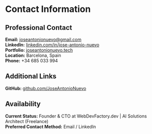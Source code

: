 # Contact Information

## Professional Contact

**Email:** [joseantonionuevo@gmail.com](mailto:joseantonionuevo@gmail.com)  
**LinkedIn:** [linkedin.com/in/jose-antonio-nuevo](https://www.linkedin.com/in/jose-antonio-nuevo)  
**Portfolio:** [joseantonionuevo.tech](https://joseantonionuevo.tech)  
**Location:** Barcelona, Spain  
**Phone:** +34 685 033 994

## Additional Links

**GitHub:** [github.com/JoseAntonioNuevo](https://github.com/JoseAntonioNuevo)

## Availability

**Current Status:** Founder & CTO at WebDevFactory.dev | AI Solutions Architect (Freelance)  
**Preferred Contact Method:** Email / LinkedIn

